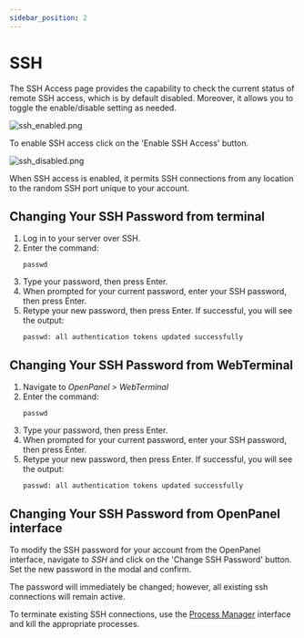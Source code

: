 ```yaml
---
sidebar_position: 2
---
```


# SSH

The SSH Access page provides the capability to check the current status of remote SSH access, which is by default disabled. Moreover, it allows you to toggle the enable/disable setting as needed.

![ssh_enabled.png](/img/panel/v1/advanced/ssh_enabled.png)

To enable SSH access click on the 'Enable SSH Access' button.

![ssh_disabled.png](/img/panel/v1/advanced/ssh_disabled.png)

When SSH access is enabled, it permits SSH connections from any location to the random SSH port unique to your account.

## Changing Your SSH Password from terminal

1. Log in to your server over SSH.
2. Enter the command:
   ```shell
   passwd
   ```
3. Type your password, then press Enter.
4. When prompted for your current password, enter your SSH password, then press Enter.
5. Retype your new password, then press Enter. If successful, you will see the output:
   ```shell
   passwd: all authentication tokens updated successfully
   ```


## Changing Your SSH Password from WebTerminal


1. Navigate to *OpenPanel > WebTerminal*
2. Enter the command:
   ```shell
   passwd
   ```
3. Type your password, then press Enter.
4. When prompted for your current password, enter your SSH password, then press Enter.
5. Retype your new password, then press Enter. If successful, you will see the output:
   ```shell
   passwd: all authentication tokens updated successfully
   ```
   
## Changing Your SSH Password from OpenPanel interface

To modify the SSH password for your account from the OpenPanel interface, navigate to *SSH* and click on the 'Change SSH Password' button. Set the new password in the modal and confirm.

The password will immediately be changed; however, all existing ssh connections will remain active.

To terminate existing SSH connections, use the [Process Manager](/docs/panel/advanced/process_manager) interface and kill the appropriate processes.
